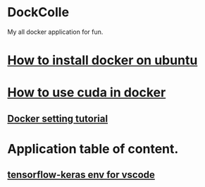 # DockColle
My all docker application for fun.

# [How to install docker on ubuntu](InstallGuide.md)
# [How to use cuda in docker](Nvidia-docker2_guide.md)
## [Docker setting tutorial](docker_setting.md)

# Application table of content.

## [tensorflow-keras env for vscode](./dl_env_vscode/README.md)